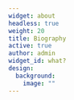 ```yaml
---
widget: about
headless: true
weight: 20
title: Biography
active: true
author: admin
widget_id: what?
design:
  background:
    image: ""
---
```

